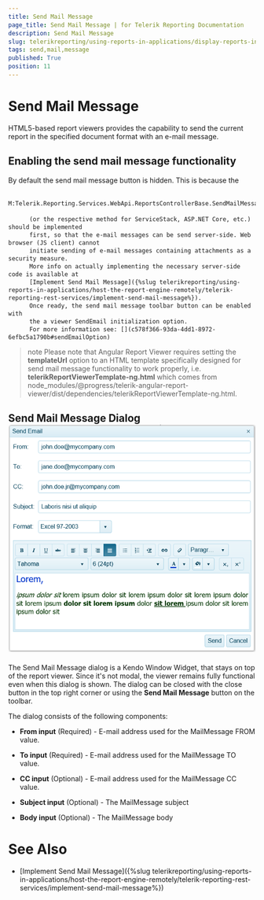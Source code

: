 ```yaml
---
title: Send Mail Message
page_title: Send Mail Message | for Telerik Reporting Documentation
description: Send Mail Message
slug: telerikreporting/using-reports-in-applications/display-reports-in-applications/web-application/send-mail-message
tags: send,mail,message
published: True
position: 11
---
```


# Send Mail Message



HTML5-based report viewers provides the capability to send the current report 
        in the specified document format with an e-mail message.
      

## Enabling the send mail message functionality

By default the send mail message button is hidden.
          This is because the 
          
            M:Telerik.Reporting.Services.WebApi.ReportsControllerBase.SendMailMessage
          
          (or the respective method for ServiceStack, ASP.NET Core, etc.) should be implemented
          first, so that the e-mail messages can be send server-side. Web browser (JS client) cannot
          initiate sending of e-mail messages containing attachments as a security measure.
          More info on actually implementing the necessary server-side code is available at
          [Implement Send Mail Message]({%slug telerikreporting/using-reports-in-applications/host-the-report-engine-remotely/telerik-reporting-rest-services/implement-send-mail-message%}).
          Once ready, the send mail message toolbar button can be enabled with 
          the a viewer SendEmail initialization option.
          For more information see: [](c578f366-93da-4dd1-8972-6efbc5a1790b#sendEmailOption)

>note Please note that Angular Report Viewer requires setting the __templateUrl__ option to an HTML template specifically designed for send mail message functionality to work properly, i.e. __telerikReportViewerTemplate-ng.html__ which comes from 
            node_modules/@progress/telerik-angular-report-viewer/dist/dependencies/telerikReportViewerTemplate-ng.html.
>


## Send Mail Message Dialog![send-mail-msg-dialog](images/HTML5ReportViewer/send-mail-msg-dialog.png)

The Send Mail Message dialog is a Kendo Window Widget, that stays on top of the report viewer. Since it's not modal, the viewer remains fully functional even when this dialog is shown.
          The dialog can be closed with the close button in the top right corner or using the __Send Mail Message__ button on the toolbar.
        

The dialog consists of the following components:
        

* __From input__ (Required) - E-mail address used for the MailMessage FROM value.
            

* __To input__ (Required) - E-mail address used for the MailMessage TO value.
            

* __CC input__ (Optional) - E-mail address used for the MailMessage CC value.
            

* __Subject input__ (Optional) - The MailMessage subject
            

* __Body input__ (Optional) - The MailMessage body
            

# See Also

 * [Implement Send Mail Message]({%slug telerikreporting/using-reports-in-applications/host-the-report-engine-remotely/telerik-reporting-rest-services/implement-send-mail-message%})[](c578f366-93da-4dd1-8972-6efbc5a1790b#sendEmailOption)
